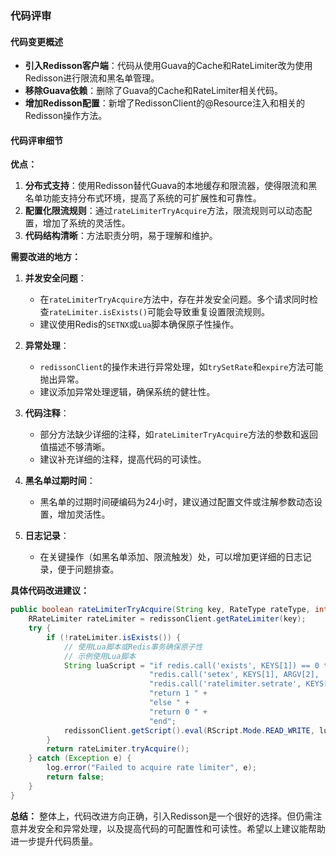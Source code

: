 ### 代码评审

#### 代码变更概述
- **引入Redisson客户端**：代码从使用Guava的Cache和RateLimiter改为使用Redisson进行限流和黑名单管理。
- **移除Guava依赖**：删除了Guava的Cache和RateLimiter相关代码。
- **增加Redisson配置**：新增了RedissonClient的@Resource注入和相关的Redisson操作方法。

#### 代码评审细节

**优点：**
1. **分布式支持**：使用Redisson替代Guava的本地缓存和限流器，使得限流和黑名单功能支持分布式环境，提高了系统的可扩展性和可靠性。
2. **配置化限流规则**：通过`rateLimiterTryAcquire`方法，限流规则可以动态配置，增加了系统的灵活性。
3. **代码结构清晰**：方法职责分明，易于理解和维护。

**需要改进的地方：**
1. **并发安全问题**：
   - 在`rateLimiterTryAcquire`方法中，存在并发安全问题。多个请求同时检查`rateLimiter.isExists()`可能会导致重复设置限流规则。
   - 建议使用Redis的`SETNX`或`Lua`脚本确保原子性操作。

2. **异常处理**：
   - `redissonClient`的操作未进行异常处理，如`trySetRate`和`expire`方法可能抛出异常。
   - 建议添加异常处理逻辑，确保系统的健壮性。

3. **代码注释**：
   - 部分方法缺少详细的注释，如`rateLimiterTryAcquire`方法的参数和返回值描述不够清晰。
   - 建议补充详细的注释，提高代码的可读性。

4. **黑名单过期时间**：
   - 黑名单的过期时间硬编码为24小时，建议通过配置文件或注解参数动态设置，增加灵活性。

5. **日志记录**：
   - 在关键操作（如黑名单添加、限流触发）处，可以增加更详细的日志记录，便于问题排查。

**具体代码改进建议：**

```java
public boolean rateLimiterTryAcquire(String key, RateType rateType, int rate, int rateInterval) {
    RRateLimiter rateLimiter = redissonClient.getRateLimiter(key);
    try {
        if (!rateLimiter.isExists()) {
            // 使用Lua脚本或Redis事务确保原子性
            // 示例使用Lua脚本
            String luaScript = "if redis.call('exists', KEYS[1]) == 0 then " +
                               "redis.call('setex', KEYS[1], ARGV[2], '') " +
                               "redis.call('ratelimiter.setrate', KEYS[1], ARGV[0], ARGV[1]) " +
                               "return 1 " +
                               "else " +
                               "return 0 " +
                               "end";
            redissonClient.getScript().eval(RScript.Mode.READ_WRITE, luaScript, RScript.ReturnType.INTEGER, Collections.singletonList(key), rateType.name(), rate, rateInterval);
        }
        return rateLimiter.tryAcquire();
    } catch (Exception e) {
        log.error("Failed to acquire rate limiter", e);
        return false;
    }
}
```

**总结：**
整体上，代码改进方向正确，引入Redisson是一个很好的选择。但仍需注意并发安全和异常处理，以及提高代码的可配置性和可读性。希望以上建议能帮助进一步提升代码质量。